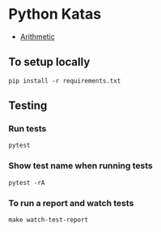 # Python Katas

- [Arithmetic](https://www.codewars.com/kata/583f158ea20cfcbeb400000a)

## To setup locally
```
pip install -r requirements.txt
```

## Testing

### Run tests
```
pytest
```

### Show test name when running tests
```
pytest -rA
```

### To run a report and watch tests
```
make watch-test-report
```

